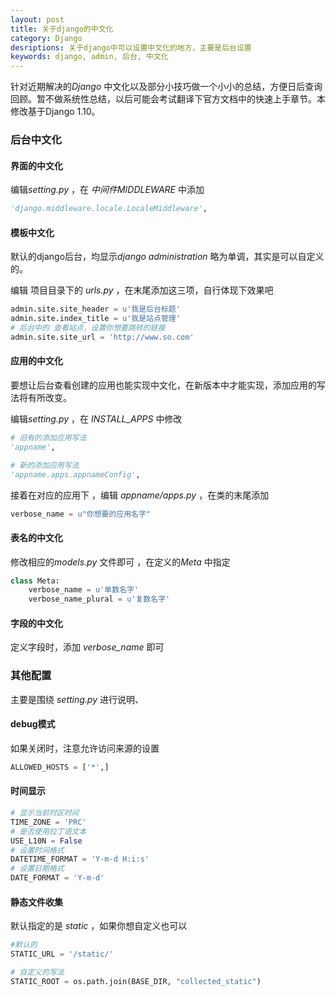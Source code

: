 ```yaml
---
layout: post
title: 关于django的中文化
category: Django
desriptions: 关于django中可以设置中文化的地方，主要是后台设置
keywords: django, admin, 后台, 中文化
---
```


针对近期解决的*Django* 中文化以及部分小技巧做一个小小的总结，方便日后查询回顾。暂不做系统性总结，以后可能会考试翻译下官方文档中的快速上手章节。本修改基于Django 1.10。

<!-- more -->     

### 后台中文化

#### 界面的中文化

编辑*setting.py* ，在 *中间件MIDDLEWARE* 中添加

```python
'django.middleware.locale.LocaleMiddleware',
```

#### 模板中文化

默认的django后台，均显示*django administration* 略为单调，其实是可以自定义的。

编辑 项目目录下的 *urls.py* ，在末尾添加这三项，自行体现下效果吧

```python
admin.site.site_header = u'我是后台标题'
admin.site.index_title = u'我是站点管理'
# 后台中的 查看站点，设置你想要跳转的链接
admin.site.site_url = 'http://www.so.com'
```

#### 应用的中文化

要想让后台查看创建的应用也能实现中文化，在新版本中才能实现，添加应用的写法将有所改变。

编辑*setting.py* ，在 *INSTALL_APPS* 中修改

```python
# 旧有的添加应用写法
'appname',

# 新的添加应用写法
'appname.apps.appnameConfig',
```

接着在对应的应用下 ，编辑 *appname/apps.py* ，在类的末尾添加

```python
verbose_name = u"你想要的应用名字"
```

#### 表名的中文化

修改相应的*models.py* 文件即可 ，在定义的*Meta* 中指定

```python
class Meta:
	verbose_name = u'单数名字'
	verbose_name_plural = u'复数名字'
```

#### 字段的中文化

定义字段时，添加 *verbose_name* 即可 



### 其他配置

主要是围绕 *setting.py* 进行说明、

#### debug模式

如果关闭时，注意允许访问来源的设置

```python
ALLOWED_HOSTS = ['*',]
```

#### 时间显示

```python
# 显示当前时区时间
TIME_ZONE = 'PRC'
# 是否使用拉丁语文本
USE_L10N = False
# 设置时间格式 
DATETIME_FORMAT = 'Y-m-d H:i:s'
# 设置日期格式
DATE_FORMAT = 'Y-m-d'
```

#### 静态文件收集

默认指定的是 *static* ，如果你想自定义也可以 

```python
#默认的
STATIC_URL = '/static/'

# 自定义的写法
STATIC_ROOT = os.path.join(BASE_DIR, "collected_static")
```
